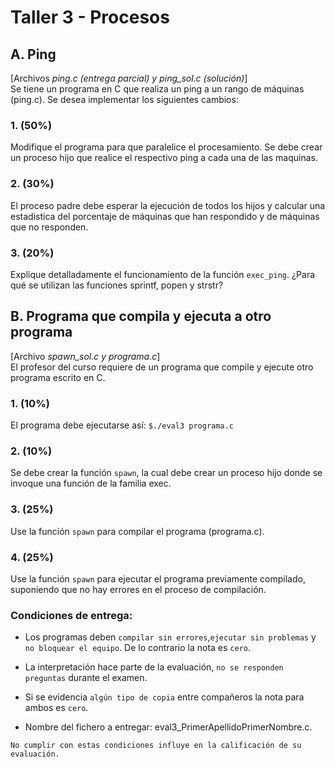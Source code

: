 # Taller 3 - Procesos

## A. Ping
[Archivos *ping.c (entrega parcial) y ping_sol.c (solución)*]  
Se tiene un programa en C que realiza un ping a un rango de máquinas (ping.c). Se desea implementar los siguientes cambios:

### 1. (50%)  
Modifique el programa para que paralelice el procesamiento. Se debe crear un proceso hijo que realice el respectivo ping a cada una de las maquinas.

### 2. (30%)  
El proceso padre debe esperar la ejecución de todos los hijos y calcular una estadistica del porcentaje de máquinas que han respondido y de máquinas que no responden.

### 3. (20%)  
Explique detalladamente el funcionamiento de la función `exec_ping`. ¿Para qué se utilizan las funciones sprintf, popen y strstr?

## B. Programa que compila y ejecuta a otro programa
[Archivo *spawn_sol.c y programa.c*]  
El profesor del curso requiere de un programa que compile y ejecute otro programa escrito en C.

### 1. (10%)  
El programa debe ejecutarse así: `$./eval3 programa.c`  

### 2. (10%)  
Se debe crear la función `spawn`, la cual debe crear un proceso hijo donde se invoque una función de la familia exec.

### 3. (25%)  
Use la función `spawn` para compilar el programa (programa.c).

### 4. (25%)  
Use la función `spawn` para ejecutar el programa previamente compilado, suponiendo que no hay errores en el proceso de compilación.

### Condiciones de entrega:
- Los programas deben ​`compilar sin errores`, ​`ejecutar sin problemas` y `no bloquear el equipo`. ​De lo contrario ​la nota es `cero`.

- La interpretación hace parte de la evaluación, `no se responden preguntas` durante el examen.
- Si se evidencia `algún tipo de copia` entre compañeros la nota para ambos es `cero`.
- Nombre del fichero a entregar: eval3_PrimerApellidoPrimerNombre.c.  

`No cumplir con estas condiciones influye en la calificación de su evaluación.`

